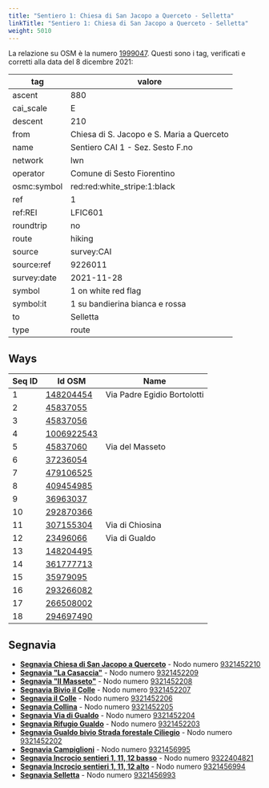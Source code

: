 ```yaml
---
title: "Sentiero 1: Chiesa di San Jacopo a Querceto - Selletta"
linkTitle: "Sentiero 1: Chiesa di San Jacopo a Querceto - Selletta"
weight: 5010
---
```


La relazione su OSM è la numero [1999047]. Questi sono i tag, verificati e corretti alla data del 8 dicembre 2021:

| tag | valore |
|-----|--------|
| ascent | 880 |
| cai_scale | E |
| descent | 210 |
| from | Chiesa di S. Jacopo e S. Maria a Querceto |
| name | Sentiero CAI 1 - Sez. Sesto F.no |
| network | lwn |
| operator | Comune di Sesto Fiorentino |
| osmc:symbol | red:red:white_stripe:1:black |
| ref | 1 |
| ref:REI | LFIC601 |
| roundtrip | no |
| route | hiking |
| source | survey:CAI |
| source:ref |9226011 |
| survey:date | 2021-11-28 |
| symbol | 1 on white red flag |
| symbol:it | 1 su bandierina bianca e rossa |
| to | Selletta |
| type | route |

## Ways

| Seq ID | Id OSM       | Name                        |
|--------|--------------|-----------------------------|
|  1     | [148204454]  | Via Padre Egidio Bortolotti |
|  2     | [45837055]   |                             |
|  3     | [45837056]   |                             |
|  4     | [1006922543] |                             |
|  5     | [45837060]   | Via del Masseto             |
|  6     | [37236054]   |                             |
|  7     | [479106525]  |                             |
|  8     | [409454985]  |                             |
|  9     | [36963037]   |                             |
| 10     | [292870366]  |                             |
| 11     | [307155304]  | Via di Chiosina             |
| 12     | [23496066]   | Via di Gualdo               |
| 13     | [148204495]  |                             |
| 14     | [361777713]  |                             |
| 15     | [35979095]   |                             |
| 16     | [293266082]  |                             |
| 17     | [266508002]  |                             |
| 18     | [294697490]  |                             |

## Segnavia

- **[Segnavia Chiesa di San Jacopo a Querceto]** - Nodo numero [9321452210]
- **[Segnavia "La Casaccia"]** - Nodo numero [9321452209]
- **[Segnavia "Il Masseto"]** - Nodo numero [9321452208]
- **[Segnavia Bivio il Colle]** - Nodo numero [9321452207]
- **[Segnavia il Colle]** - Nodo numero [9321452206]
- **[Segnavia Collina]** - Nodo numero [9321452205]
- **[Segnavia Via di Gualdo]** - Nodo numero [9321452204]
- **[Segnavia Rifugio Gualdo]** - Nodo numero [9321452203]
- **[Segnavia Gualdo bivio Strada forestale Ciliegio]** - Nodo numero [9321452202]
- **[Segnavia Campiglioni]** - Nodo numero [9321456995]
- **[Segnavia Incrocio sentieri 1, 11, 12 basso]** - Nodo numero [9322404821]
- **[Segnavia Incrocio sentieri 1, 11, 12 alto]** - Nodo numero [9321456994]
- **[Segnavia Selletta]** - Nodo numero [9321456993]

[1999047]:https://www.openstreetmap.org/relation/1999047

[148204454]:https://www.openstreetmap.org/way/148204454
[45837055]:https://www.openstreetmap.org/way/45837055
[45837056]:https://www.openstreetmap.org/way/45837056
[1006922543]:https://www.openstreetmap.org/way/1006922543
[45837060]:https://www.openstreetmap.org/way/45837060
[37236054]:https://www.openstreetmap.org/way/37236054
[479106525]:https://www.openstreetmap.org/way/479106525
[409454985]:https://www.openstreetmap.org/way/409454985
[36963037]:https://www.openstreetmap.org/way/36963037
[292870366]:https://www.openstreetmap.org/way/292870366
[307155304]:https://www.openstreetmap.org/way/307155304
[23496066]:https://www.openstreetmap.org/way/23496066
[148204495]:https://www.openstreetmap.org/way/148204495
[361777713]:https://www.openstreetmap.org/way/361777713
[35979095]:https://www.openstreetmap.org/way/35979095
[293266082]:https://www.openstreetmap.org/way/293266082
[266508002]:https://www.openstreetmap.org/way/266508002
[294697490]:https://www.openstreetmap.org/way/294697490

[Segnavia Chiesa di San Jacopo a Querceto]:https://commons.wikimedia.org/wiki/File:SegnaviaSentiero1_MonteMorello_ChiesaSJacopo_SestoFiorentino.jpg
[Segnavia "La Casaccia"]:https://commons.wikimedia.org/wiki/File:Segnavia_Sentiero_1_-_Monte_Morello_-_Zona_la_Casaccia.jpg
[Segnavia "Il Masseto"]:https://commons.wikimedia.org/wiki/File:Segnavia_Sentiero_1_-_Monte_Morello_-_Zona_Il_Masseto.jpg

[Segnavia Bivio il Colle]:https://commons.wikimedia.org/wiki/File:Segnavia_Sentiero_1_-_Monte_Morello_-_Il_Colle.jpg
[Segnavia il Colle]:https://commons.wikimedia.org/wiki/File:Segnavia_Sentiero_1_-_Monte_Morello_-_Il_Colle2.jpg
[Segnavia Collina]:https://commons.wikimedia.org/wiki/File:Segnavia_Sentiero_1_-_Monte_Morello_Collina.jpg
[Segnavia Via di Gualdo]:https://commons.wikimedia.org/wiki/File:Segnavia_Sentiero_1_-_Monte_Morello_Via_Di_Gualdo.jpg
[Segnavia Rifugio Gualdo]:https://commons.wikimedia.org/wiki/File:Segnavia_Sentiero_1_-_Monte_Morello_Bivio_Rif_Gualdo.jpg
[Segnavia Gualdo bivio Strada forestale Ciliegio]:https://commons.wikimedia.org/wiki/File:Segnavia_Sentiero_1_-_Monte_Morello_Gualdo_Bivio_Forestale_Ciliegio.jpg
[Segnavia Campiglioni]:https://commons.wikimedia.org/wiki/File:Segnavia_Sentiero_1_e_12_-_Monte_Morello_Campiglioni.jpg
[Segnavia Incrocio sentieri 1, 11, 12 basso]:https://commons.wikimedia.org/wiki/File:Segnavia_Sentiero_1_-_Monte_Morello_Incrocio_Sentieri_1_11_12.jpg
[Segnavia Incrocio sentieri 1, 11, 12 alto]:https://commons.wikimedia.org/wiki/File:Segnavia_Sentiero_1_-_Monte_Morello_Incrocio_Sentieri_1_11_12_quota_800.jpg
[Segnavia Selletta]:https://commons.wikimedia.org/wiki/File:Segnavia_Sentiero_1_-_Monte_Morello_-_Selletta.jpg

[9321452210]:https://www.openstreetmap.org/node/9321452210
[9321452209]:https://www.openstreetmap.org/node/9321452209
[9321452208]:https://www.openstreetmap.org/node/9321452208
[9321452207]:https://www.openstreetmap.org/node/9321452207
[9321452206]:https://www.openstreetmap.org/node/9321452206
[9321452205]:https://www.openstreetmap.org/node/9321452205
[9321452204]:https://www.openstreetmap.org/node/9321452204
[9321452203]:https://www.openstreetmap.org/node/9321452203
[9321452202]:https://www.openstreetmap.org/node/9321452202
[9321456995]:https://www.openstreetmap.org/node/9321456995
[9322404821]:https://www.openstreetmap.org/node/9322404821
[9321456994]:https://www.openstreetmap.org/node/9321456994
[9321456993]:https://www.openstreetmap.org/node/9321456993
